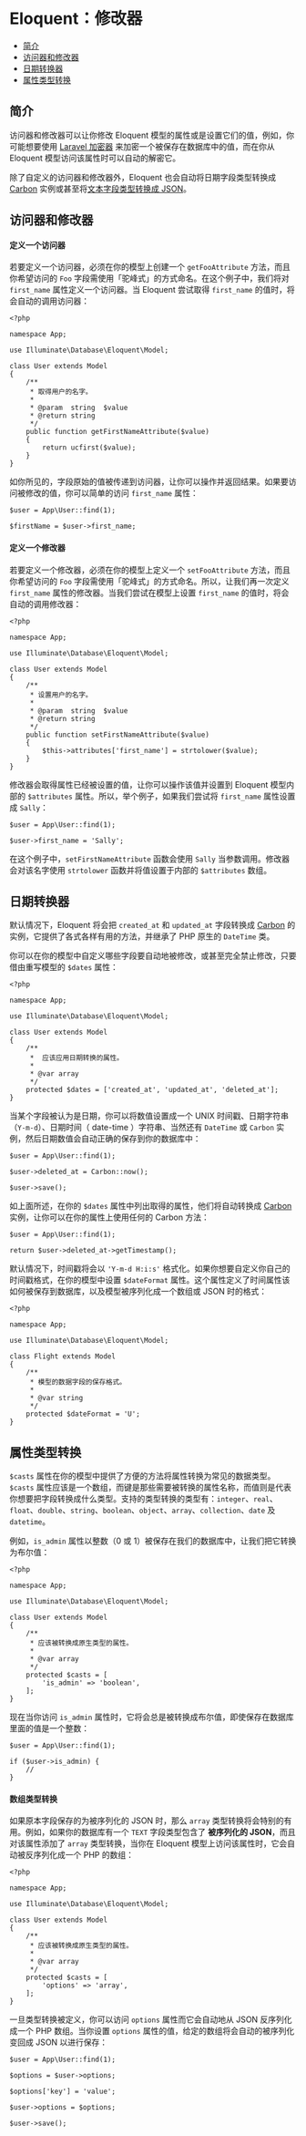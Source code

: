 # Eloquent：修改器

- [简介](#introduction)
- [访问器和修改器](#accessors-and-mutators)
- [日期转换器](#date-mutators)
- [属性类型转换](#attribute-casting)

<a name="introduction"></a>
## 简介

访问器和修改器可以让你修改 Eloquent 模型的属性或是设置它们的值，例如，你可能想要使用 [Laravel 加密器](/docs/{{version}}/encryption) 来加密一个被保存在数据库中的值，而在你从 Eloquent 模型访问该属性时可以自动的解密它。

除了自定义的访问器和修改器外，Eloquent 也会自动将日期字段类型转换成 [Carbon](https://github.com/briannesbitt/Carbon) 实例或甚至将[文本字段类型转换成 JSON](#attribute-casting)。

<a name="accessors-and-mutators"></a>
## 访问器和修改器

#### 定义一个访问器

若要定义一个访问器，必须在你的模型上创建一个 `getFooAttribute` 方法，而且你希望访问的 `Foo` 字段需使用「驼峰式」的方式命名。在这个例子中，我们将对 `first_name` 属性定义一个访问器。当 Eloquent 尝试取得 `first_name` 的值时，将会自动的调用访问器：

    <?php

    namespace App;

    use Illuminate\Database\Eloquent\Model;

    class User extends Model
    {
        /**
         * 取得用户的名字。
         *
         * @param  string  $value
         * @return string
         */
        public function getFirstNameAttribute($value)
        {
            return ucfirst($value);
        }
    }

如你所见的，字段原始的值被传递到访问器，让你可以操作并返回结果。如果要访问被修改的值，你可以简单的访问 `first_name` 属性：

    $user = App\User::find(1);

    $firstName = $user->first_name;

#### 定义一个修改器

若要定义一个修改器，必须在你的模型上定义一个 `setFooAttribute` 方法，而且你希望访问的 `Foo` 字段需使用「驼峰式」的方式命名。所以，让我们再一次定义 `first_name` 属性的修改器。当我们尝试在模型上设置 `first_name` 的值时，将会自动的调用修改器：

    <?php

    namespace App;

    use Illuminate\Database\Eloquent\Model;

    class User extends Model
    {
        /**
         * 设置用户的名字。
         *
         * @param  string  $value
         * @return string
         */
        public function setFirstNameAttribute($value)
        {
            $this->attributes['first_name'] = strtolower($value);
        }
    }

修改器会取得属性已经被设置的值，让你可以操作该值并设置到 Eloquent 模型内部的 `$attributes` 属性。所以，举个例子，如果我们尝试将 `first_name` 属性设置成 `Sally`：

    $user = App\User::find(1);

    $user->first_name = 'Sally';

在这个例子中，`setFirstNameAttribute` 函数会使用 `Sally` 当参数调用。修改器会对该名字使用 `strtolower` 函数并将值设置于内部的 `$attributes` 数组。

<a name="date-mutators"></a>
## 日期转换器

默认情况下，Eloquent 将会把 `created_at` 和 `updated_at` 字段转换成 [Carbon](https://github.com/briannesbitt/Carbon) 的实例，它提供了各式各样有用的方法，并继承了 PHP 原生的 `DateTime` 类。

你可以在你的模型中自定义哪些字段要自动地被修改，或甚至完全禁止修改，只要借由重写模型的 `$dates` 属性：

    <?php

    namespace App;

    use Illuminate\Database\Eloquent\Model;

    class User extends Model
    {
        /**
         *  应该应用日期转换的属性。
         *
         * @var array
         */
        protected $dates = ['created_at', 'updated_at', 'deleted_at'];
    }

当某个字段被认为是日期，你可以将数值设置成一个 UNIX 时间戳、日期字符串（`Y-m-d`）、日期时间（ date-time ）字符串、当然还有 `DateTime` 或 `Carbon` 实例，然后日期数值会自动正确的保存到你的数据库中：

    $user = App\User::find(1);

    $user->deleted_at = Carbon::now();

    $user->save();

如上面所述，在你的 `$dates` 属性中列出取得的属性，他们将自动转换成 [Carbon](https://github.com/briannesbitt/Carbon) 实例，让你可以在你的属性上使用任何的 Carbon 方法：

    $user = App\User::find(1);

    return $user->deleted_at->getTimestamp();

默认情况下，时间戳将会以 `'Y-m-d H:i:s'` 格式化。如果你想要自定义你自己的时间戳格式，在你的模型中设置 `$dateFormat` 属性。这个属性定义了时间属性该如何被保存到数据库，以及模型被序列化成一个数组或 JSON 时的格式：

    <?php

    namespace App;

    use Illuminate\Database\Eloquent\Model;

    class Flight extends Model
    {
        /**
         * 模型的数据字段的保存格式。
         *
         * @var string
         */
        protected $dateFormat = 'U';
    }

<a name="attribute-casting"></a>
## 属性类型转换

`$casts` 属性在你的模型中提供了方便的方法将属性转换为常见的数据类型。`$casts` 属性应该是一个数组，而键是那些需要被转换的属性名称，而值则是代表你想要把字段转换成什么类型。支持的类型转换的类型有：`integer`、`real`、`float`、`double`、`string`、`boolean`、`object`、`array`、`collection`、`date` 及 `datetime`。

例如，`is_admin` 属性以整数（0 或 1）被保存在我们的数据库中，让我们把它转换为布尔值：

    <?php

    namespace App;

    use Illuminate\Database\Eloquent\Model;

    class User extends Model
    {
        /**
         * 应该被转换成原生类型的属性。
         *
         * @var array
         */
        protected $casts = [
            'is_admin' => 'boolean',
        ];
    }

现在当你访问 `is_admin` 属性时，它将会总是被转换成布尔值，即使保存在数据库里面的值是一个整数：

    $user = App\User::find(1);

    if ($user->is_admin) {
        //
    }

#### 数组类型转换

如果原本字段保存的为被序列化的 JSON 时，那么 `array` 类型转换将会特别的有用。例如，如果你的数据库有一个 `TEXT` 字段类型包含了 **被序列化的 JSON**，而且对该属性添加了 `array` 类型转换，当你在 Eloquent 模型上访问该属性时，它会自动被反序列化成一个 PHP 的数组：

    <?php

    namespace App;

    use Illuminate\Database\Eloquent\Model;

    class User extends Model
    {
        /**
         * 应该被转换成原生类型的属性。
         *
         * @var array
         */
        protected $casts = [
            'options' => 'array',
        ];
    }

一旦类型转换被定义，你可以访问 `options` 属性而它会自动地从 JSON 反序列化成一个 PHP 数组。当你设置 `options` 属性的值，给定的数组将会自动的被序列化变回成 JSON 以进行保存：

    $user = App\User::find(1);

    $options = $user->options;

    $options['key'] = 'value';

    $user->options = $options;

    $user->save();
